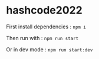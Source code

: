 # hashcode2022

First install dependencies :
```npm i```

Then run with :
```npm run start```

Or in dev mode :
```npm run start:dev```
